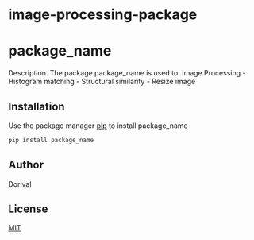 # image-processing-package

# package_name

Description.
The package package_name is used to:
Image Processing - Histogram matching - Structural similarity - Resize image

## Installation

Use the package manager [pip](https://pip.pypa.io/en/stable/) to install package_name

```bash
pip install package_name
```

## Author

Dorival

## License

[MIT](https://choosealicense.com/licenses/mit/)
